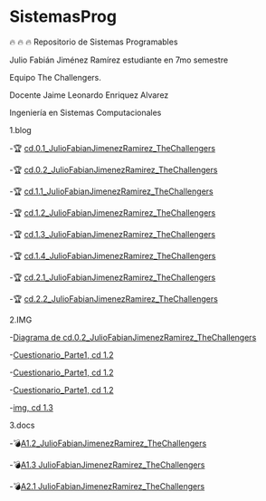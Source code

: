 # SistemasProg
:fire: :fire: :fire: Repositorio de Sistemas Programables

Julio Fabián Jiménez Ramírez estudiante en 7mo semestre

Equipo The Challengers.

Docente Jaime Leonardo Enriquez Alvarez

Ingeniería en Sistemas Computacionales

1.blog 

  -:trophy: [cd.0.1_JulioFabianJimenezRamirez_TheChallengers](https://github.com/JJimenez2117/SistemasProg/blob/master/C0.1.md)
  
  -:trophy: [cd.0.2_JulioFabianJimenezRamirez_TheChallengers](https://github.com/JJimenez2117/SistemasProg/blob/master/C0.2JulioFabianJimenezRamirez_Thechallengers.md)
  
  -:trophy: [cd.1.1_JulioFabianJimenezRamirez_TheChallengers](https://github.com/JJimenez2117/SistemasProg/blob/master/C1.1_JulioFabianJimenezRamirez_TheChallengers.md)
  
  -:trophy: [cd.1.2_JulioFabianJimenezRamirez_TheChallengers](https://github.com/JJimenez2117/SistemasProg/blob/master/C1.2_JulioJimenez_TheChallengers.md)
  
   -:trophy: [cd.1.3_JulioFabianJimenezRamirez_TheChallengers](https://github.com/JJimenez2117/SistemasProg/blob/master/C1.3_JulioJimenez_TheChallengers.md)
   
   -:trophy: [cd.1.4_JulioFabianJimenezRamirez_TheChallengers](https://github.com/JJimenez2117/SistemasProg/blob/master/C1.4_JulioJimenez_TheChallengers.md)
   
   -:trophy: [cd.2.1_JulioFabianJimenezRamirez_TheChallengers](https://github.com/JJimenez2117/SistemasProg/blob/master/C2.1_JulioJimenez_TheChallengers.md)
   
  -:trophy: [cd.2.2_JulioFabianJimenezRamirez_TheChallengers](https://github.com/JJimenez2117/SistemasProg/blob/master/C2.2_JulioJimenez_TheChallengers.md)

2.IMG

  -[Diagrama de cd.0.2_JulioFabianJimenezRamirez_TheChallengers](https://github.com/JJimenez2117/SistemasProg/blob/master/IMG/diagramaC0.2.drawio.png)
  
  -[Cuestionario_Parte1, cd 1.2](https://github.com/JJimenez2117/SistemasProg/blob/master/IMG/C1.x_CalculoCircuito-1.png)
  
  -[Cuestionario_Parte1, cd 1.2](https://github.com/JJimenez2117/SistemasProg/blob/master/IMG/C1.x_CalculoCircuito-2.png)
  
  -[Cuestionario_Parte1, cd 1.2](https://github.com/JJimenez2117/SistemasProg/blob/master/IMG/C1.x_CalculoCircuito-3.png)
  
  -[img, cd 1.3](https://github.com/JJimenez2117/SistemasProg/blob/master/IMG/C1.x_SensoresTransductoresCircuitoVout.png)

3.docs

  -:bomb:[A1.2_JulioFabianJimenezRamirez_TheChallengers](https://github.com/JJimenez2117/SistemasProg/blob/master/A1.2_JulioJimenez_TheChallengers.md)
  
  -:bomb:[A1.3 JulioFabianJimenezRamirez_TheChallengers](https://github.com/JJimenez2117/SistemasProg/blob/master/A1.3_JulioJimenez_TheChallengers.md)
  
   -:bomb:[A2.1 JulioFabianJimenezRamirez_TheChallengers](https://github.com/JJimenez2117/SistemasProg/blob/master/A2.1_JulioJimenez_TheChallengers.md)
  
